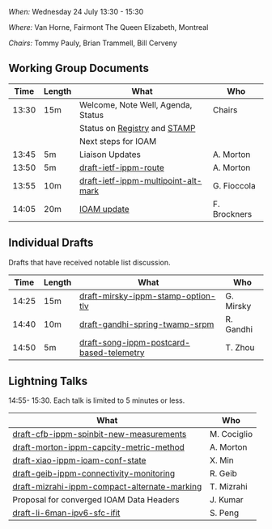 *When:*   Wednesday 24 July 13:30 - 15:30

*Where:*  Van Horne, Fairmont The Queen Elizabeth, Montreal 

*Chairs:* Tommy Pauly, Brian Trammell, Bill Cerveny

## Working Group Documents

| Time    | Length | What                                   | Who           |
|---------|--------|----------------------------------------|---------------|
| 13:30   | 15m    | Welcome, Note Well, Agenda, Status     | Chairs        |
|         |        | Status on [Registry][1] and [STAMP][2]     | | 
|         |        | Next steps for IOAM               | |
| 13:45   | 5m    | Liaison Updates             | A. Morton        |
| 13:50   | 5m     | [draft-ietf-ippm-route][3]             | A. Morton        |
| 13:55   | 10m    | [draft-ietf-ippm-multipoint-alt-mark][4]     | G. Fioccola        |
| 14:05   | 20m    | [IOAM update][5] | F. Brockners |

## Individual Drafts

Drafts that have received notable list discussion.

| Time    | Length | What                                   | Who           |
|---------|--------|----------------------------------------|---------------|
| 14:25   | 15m    | [draft-mirsky-ippm-stamp-option-tlv][6] | G. Mirsky |
| 14:40   | 10m    | [draft-gandhi-spring-twamp-srpm][7] | R. Gandhi |
| 14:50   | 5m     | [draft-song-ippm-postcard-based-telemetry][8] | T. Zhou |

## Lightning Talks

14:55- 15:30. Each talk is limited to 5 minutes or less.

| What                                   | Who           |
|----------------------------------------|---------------|
| [draft-cfb-ippm-spinbit-new-measurements][9] | M. Cociglio |
| [draft-morton-ippm-capcity-metric-method][10] | A. Morton |
| [draft-xiao-ippm-ioam-conf-state][11] | X. Min |
| [draft-geib-ippm-connectivity-monitoring][12] | R. Geib |
| [draft-mizrahi-ippm-compact-alternate-marking][13] | T. Mizrahi |
| Proposal for converged IOAM Data Headers | J. Kumar |
| [draft-li-6man-ipv6-sfc-ifit][14] | S. Peng |

[1]: https://tools.ietf.org/html/draft-ietf-ippm-metric-registry
[2]: https://tools.ietf.org/html/draft-ietf-ippm-stamp
[3]: https://tools.ietf.org/html/draft-ietf-ippm-route
[4]: https://tools.ietf.org/html/draft-ietf-ippm-multipoint-alt-mark
[5]: https://tools.ietf.org/html/draft-ietf-ippm-ioam-data
[6]: https://tools.ietf.org/html/draft-mirsky-ippm-stamp-option-tlv
[7]: https://tools.ietf.org/html/draft-gandhi-spring-twamp-srpm
[8]: https://tools.ietf.org/html/draft-song-ippm-postcard-based-telemetry
[9]: https://tools.ietf.org/html/draft-cfb-ippm-spinbit-new-measurements
[10]: https://tools.ietf.org/html/draft-morton-ippm-capcity-metric-method
[11]: https://tools.ietf.org/html/draft-xiao-ippm-ioam-conf-state
[12]: https://tools.ietf.org/html/draft-geib-ippm-connectivity-monitoring
[13]: https://tools.ietf.org/html/draft-mizrahi-ippm-compact-alternate-marking
[14]: https://tools.ietf.org/html/draft-li-6man-ipv6-sfc-ifit
